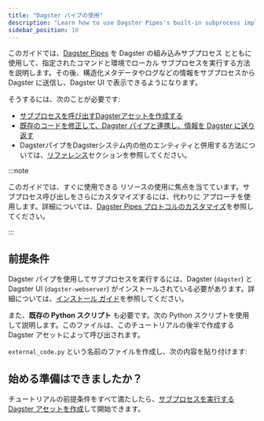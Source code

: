 ```yaml
---
title: "Dagster パイプの使用"
description: "Learn how to use Dagster Pipes's built-in subprocess implementation to invoke a subprocess with a given command and environment"
sidebar_position: 10
---
```


このガイドでは、[Dagster Pipes](/guides/build/external-pipelines/) を Dagster の組み込みサブプロセス <PyObject section="pipes" module="dagster" object="PipesSubprocessClient" /> とともに使用して、指定されたコマンドと環境でローカル サブプロセスを実行する方法を説明します。その後、構造化メタデータやログなどの情報をサブプロセスから Dagster に送信し、Dagster UI で表示できるようになります。

そうするには、次のことが必要です:

- [サブプロセスを呼び出すDagsterアセットを作成する](create-subprocess-asset)
- [既存のコードを修正して、Dagster パイプと連携し、情報を Dagster に送り返す](modify-external-code)
- DagsterパイプをDagsterシステム内の他のエンティティと併用する方法については、[リファレンス](reference)セクションを参照してください。

:::note

このガイドでは、すぐに使用できる <PyObject section="pipes" module="dagster" object="PipesSubprocessClient" /> リソースの使用に焦点を当てています。サブプロセス呼び出しをさらにカスタマイズするには、代わりに <PyObject section="libraries" module="dagster_pipes" object="open_dagster_pipes"/> アプローチを使用します。詳細については、[Dagster Pipes プロトコルのカスタマイズ](/guides/build/external-pipelines/dagster-pipes-details-and-customization)を参照してください。

:::

## 前提条件

Dagster パイプを使用してサブプロセスを実行するには、Dagster (`dagster`) と Dagster UI (`dagster-webserver`) がインストールされている必要があります。詳細については、[インストール ガイド](/getting-started/installation)を参照してください。

また、**既存の Python スクリプト** も必要です。次の Python スクリプトを使用して説明します。このファイルは、このチュートリアルの後半で作成する Dagster アセットによって呼び出されます。

`external_code.py` という名前のファイルを作成し、次の内容を貼り付けます:

<CodeExample path="docs_snippets/docs_snippets/guides/dagster/dagster_pipes/subprocess/part_1/external_code.py" lineStart="3" />

## 始める準備はできましたか？

チュートリアルの前提条件をすべて満たしたら、[サブプロセスを実行する Dagster アセットを作成](create-subprocess-asset)して開始できます。
